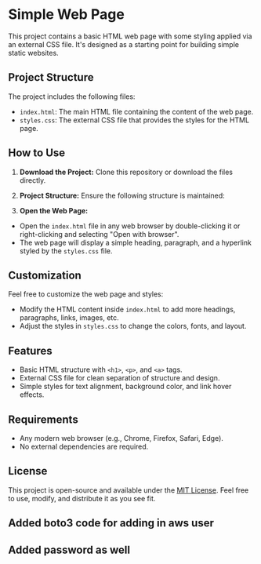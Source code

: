 # Simple Web Page

This project contains a basic HTML web page with some styling applied via an external CSS file. It's designed as a starting point for building simple static websites.

## Project Structure

The project includes the following files:

- `index.html`: The main HTML file containing the content of the web page.
- `styles.css`: The external CSS file that provides the styles for the HTML page.

## How to Use

1. **Download the Project:**
   Clone this repository or download the files directly.

2. **Project Structure:**
   Ensure the following structure is maintained:

3. **Open the Web Page:**
- Open the `index.html` file in any web browser by double-clicking it or right-clicking and selecting "Open with browser".
- The web page will display a simple heading, paragraph, and a hyperlink styled by the `styles.css` file.

## Customization

Feel free to customize the web page and styles:

- Modify the HTML content inside `index.html` to add more headings, paragraphs, links, images, etc.
- Adjust the styles in `styles.css` to change the colors, fonts, and layout.

## Features

- Basic HTML structure with `<h1>`, `<p>`, and `<a>` tags.
- External CSS file for clean separation of structure and design.
- Simple styles for text alignment, background color, and link hover effects.

## Requirements

- Any modern web browser (e.g., Chrome, Firefox, Safari, Edge).
- No external dependencies are required.

## License

This project is open-source and available under the [MIT License](LICENSE). Feel free to use, modify, and distribute it as you see fit.

## Added boto3 code for adding in aws user

## Added password as well
